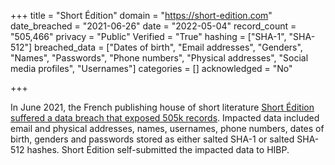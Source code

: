 +++
title = "Short Édition"
domain = "https://short-edition.com"
date_breached = "2021-06-26"
date = "2022-05-04"
record_count = "505,466"
privacy = "Public"
Verified = "True"
hashing = ["SHA-1", "SHA-512"]
breached_data = ["Dates of birth", "Email addresses", "Genders", "Names", "Passwords", "Phone numbers", "Physical addresses", "Social media profiles", "Usernames"]
categories = []
acknowledged = "No"

+++

In June 2021, the French publishing house of short literature <a href="https://short-edition.com/en/p/cyber-attack" target="_blank" rel="noopener">Short Édition suffered a data breach that exposed 505k records</a>. Impacted data included email and physical addresses, names, usernames, phone numbers, dates of birth, genders and passwords stored as either salted SHA-1 or salted SHA-512 hashes. Short Édition self-submitted the impacted data to HIBP.
